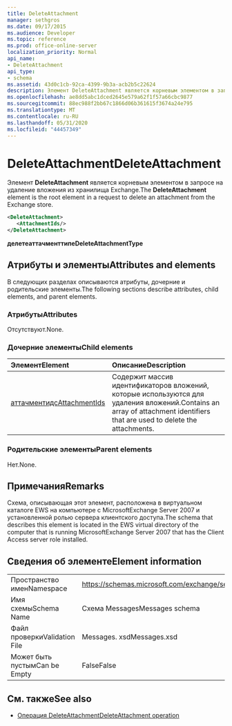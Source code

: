 ```yaml
---
title: DeleteAttachment
manager: sethgros
ms.date: 09/17/2015
ms.audience: Developer
ms.topic: reference
ms.prod: office-online-server
localization_priority: Normal
api_name:
- DeleteAttachment
api_type:
- schema
ms.assetid: 43d0c1cb-92ca-4399-9b3a-acb2b5c22624
description: Элемент DeleteAttachment является корневым элементом в запросе на удаление вложения из хранилища Exchange.
ms.openlocfilehash: ae8dd5abc1dced2645e579a62f1f57a66cbc9877
ms.sourcegitcommit: 88ec988f2bb67c1866d06b361615f3674a24e795
ms.translationtype: MT
ms.contentlocale: ru-RU
ms.lasthandoff: 05/31/2020
ms.locfileid: "44457349"
---
```

# <a name="deleteattachment"></a><span data-ttu-id="458eb-103">DeleteAttachment</span><span class="sxs-lookup"><span data-stu-id="458eb-103">DeleteAttachment</span></span>

<span data-ttu-id="458eb-104">Элемент **DeleteAttachment** является корневым элементом в запросе на удаление вложения из хранилища Exchange.</span><span class="sxs-lookup"><span data-stu-id="458eb-104">The **DeleteAttachment** element is the root element in a request to delete an attachment from the Exchange store.</span></span> 
  
```xml
<DeleteAttachment>
   <AttachmentIds/>
</DeleteAttachment>
```

<span data-ttu-id="458eb-105">**делетеаттачменттипе**</span><span class="sxs-lookup"><span data-stu-id="458eb-105">**DeleteAttachmentType**</span></span>

## <a name="attributes-and-elements"></a><span data-ttu-id="458eb-106">Атрибуты и элементы</span><span class="sxs-lookup"><span data-stu-id="458eb-106">Attributes and elements</span></span>

<span data-ttu-id="458eb-107">В следующих разделах описываются атрибуты, дочерние и родительские элементы.</span><span class="sxs-lookup"><span data-stu-id="458eb-107">The following sections describe attributes, child elements, and parent elements.</span></span>
  
### <a name="attributes"></a><span data-ttu-id="458eb-108">Атрибуты</span><span class="sxs-lookup"><span data-stu-id="458eb-108">Attributes</span></span>

<span data-ttu-id="458eb-109">Отсутствуют.</span><span class="sxs-lookup"><span data-stu-id="458eb-109">None.</span></span>
  
### <a name="child-elements"></a><span data-ttu-id="458eb-110">Дочерние элементы</span><span class="sxs-lookup"><span data-stu-id="458eb-110">Child elements</span></span>

|<span data-ttu-id="458eb-111">**Элемент**</span><span class="sxs-lookup"><span data-stu-id="458eb-111">**Element**</span></span>|<span data-ttu-id="458eb-112">**Описание**</span><span class="sxs-lookup"><span data-stu-id="458eb-112">**Description**</span></span>|
|:-----|:-----|
|[<span data-ttu-id="458eb-113">аттачментидс</span><span class="sxs-lookup"><span data-stu-id="458eb-113">AttachmentIds</span></span>](attachmentids.md) <br/> |<span data-ttu-id="458eb-114">Содержит массив идентификаторов вложений, которые используются для удаления вложений.</span><span class="sxs-lookup"><span data-stu-id="458eb-114">Contains an array of attachment identifiers that are used to delete the attachments.</span></span>  <br/> |
   
### <a name="parent-elements"></a><span data-ttu-id="458eb-115">Родительские элементы</span><span class="sxs-lookup"><span data-stu-id="458eb-115">Parent elements</span></span>

<span data-ttu-id="458eb-116">Нет.</span><span class="sxs-lookup"><span data-stu-id="458eb-116">None.</span></span>
  
## <a name="remarks"></a><span data-ttu-id="458eb-117">Примечания</span><span class="sxs-lookup"><span data-stu-id="458eb-117">Remarks</span></span>

<span data-ttu-id="458eb-118">Схема, описывающая этот элемент, расположена в виртуальном каталоге EWS на компьютере с MicrosoftExchange Server 2007 и установленной ролью сервера клиентского доступа.</span><span class="sxs-lookup"><span data-stu-id="458eb-118">The schema that describes this element is located in the EWS virtual directory of the computer that is running MicrosoftExchange Server 2007 that has the Client Access server role installed.</span></span>
  
## <a name="element-information"></a><span data-ttu-id="458eb-119">Сведения об элементе</span><span class="sxs-lookup"><span data-stu-id="458eb-119">Element information</span></span>

|||
|:-----|:-----|
|<span data-ttu-id="458eb-120">Пространство имен</span><span class="sxs-lookup"><span data-stu-id="458eb-120">Namespace</span></span>  <br/> |https://schemas.microsoft.com/exchange/services/2006/messages  <br/> |
|<span data-ttu-id="458eb-121">Имя схемы</span><span class="sxs-lookup"><span data-stu-id="458eb-121">Schema Name</span></span>  <br/> |<span data-ttu-id="458eb-122">Схема Messages</span><span class="sxs-lookup"><span data-stu-id="458eb-122">Messages schema</span></span>  <br/> |
|<span data-ttu-id="458eb-123">Файл проверки</span><span class="sxs-lookup"><span data-stu-id="458eb-123">Validation File</span></span>  <br/> |<span data-ttu-id="458eb-124">Messages. xsd</span><span class="sxs-lookup"><span data-stu-id="458eb-124">Messages.xsd</span></span>  <br/> |
|<span data-ttu-id="458eb-125">Может быть пустым</span><span class="sxs-lookup"><span data-stu-id="458eb-125">Can be Empty</span></span>  <br/> |<span data-ttu-id="458eb-126">False</span><span class="sxs-lookup"><span data-stu-id="458eb-126">False</span></span>  <br/> |
   
## <a name="see-also"></a><span data-ttu-id="458eb-127">См. также</span><span class="sxs-lookup"><span data-stu-id="458eb-127">See also</span></span>

- [<span data-ttu-id="458eb-128">Операция DeleteAttachment</span><span class="sxs-lookup"><span data-stu-id="458eb-128">DeleteAttachment operation</span></span>](deleteattachment-operation.md)

